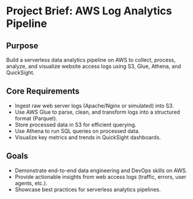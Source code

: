 # Project Brief: AWS Log Analytics Pipeline

## Purpose
Build a serverless data analytics pipeline on AWS to collect, process, analyze, and visualize website access logs using S3, Glue, Athena, and QuickSight.

## Core Requirements
- Ingest raw web server logs (Apache/Nginx or simulated) into S3.
- Use AWS Glue to parse, clean, and transform logs into a structured format (Parquet).
- Store processed data in S3 for efficient querying.
- Use Athena to run SQL queries on processed data.
- Visualize key metrics and trends in QuickSight dashboards.

## Goals
- Demonstrate end-to-end data engineering and DevOps skills on AWS.
- Provide actionable insights from web access logs (traffic, errors, user agents, etc.).
- Showcase best practices for serverless analytics pipelines. 